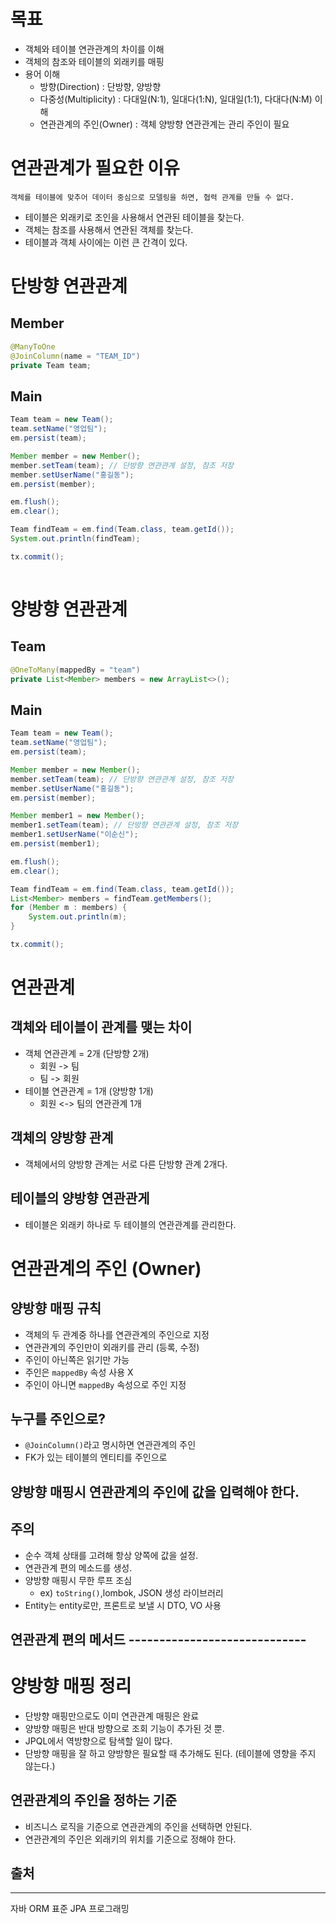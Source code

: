 # 목표
- 객체와 테이블 연관관계의 차이를 이해
- 객체의 참조와 테이블의 외래키를 매핑
- 용어 이해
  - 방향(Direction) : 단방향, 양방향
  - 다중성(Multiplicity) : 다대일(N:1), 일대다(1:N), 일대일(1:1), 다대다(N:M) 이해
  - 연관관계의 주인(Owner) : 객체 양방향 연관관계는 관리 주인이 필요

# 연관관계가 필요한 이유

```객체를 테이블에 맞추어 데이터 중심으로 모델링을 하면, 협력 관계를 만들 수 없다.```

- 테이블은 외래키로 조인을 사용해서 연관된 테이블을 찾는다.
- 객체는 참조를 사용해서 연관된 객체를 찾는다.
- 테이블과 객체 사이에는 이런 큰 간격이 있다.

# 단방향 연관관계

## Member
```java
@ManyToOne
@JoinColumn(name = "TEAM_ID")
private Team team;
```

## Main
```java
Team team = new Team();
team.setName("영업팀");
em.persist(team);

Member member = new Member();
member.setTeam(team); // 단방향 연관관계 설정, 참조 저장
member.setUserName("홍길동");
em.persist(member);

em.flush();
em.clear();

Team findTeam = em.find(Team.class, team.getId());
System.out.println(findTeam);

tx.commit();
        
```

# 양방향 연관관계

## Team
```java
@OneToMany(mappedBy = "team")
private List<Member> members = new ArrayList<>();
```

## Main
```java
Team team = new Team();
team.setName("영업팀");
em.persist(team);

Member member = new Member();
member.setTeam(team); // 단방향 연관관계 설정, 참조 저장
member.setUserName("홍길동");
em.persist(member);

Member member1 = new Member();
member1.setTeam(team); // 단방향 연관관계 설정, 참조 저장
member1.setUserName("이순신");
em.persist(member1);

em.flush();
em.clear();

Team findTeam = em.find(Team.class, team.getId());
List<Member> members = findTeam.getMembers();
for (Member m : members) {
    System.out.println(m);
}

tx.commit();

```

# 연관관계

## 객체와 테이블이 관계를 맺는 차이
- 객체 연관관계 = 2개 (단방향 2개)
  - 회원 -> 팀
  - 팀 -> 회원
- 테이블 연관관계 = 1개 (양방향 1개)
  - 회원 <-> 팀의 연관관계 1개

## 객체의 양방향 관계
- 객체에서의 양방향 관계는 서로 다른 단방향 관계 2개다.

## 테이블의 양방향 연관관게
- 테이블은 외래키 하나로 두 테이블의 연관관계를 관리한다.

# 연관관계의 주인 (Owner)

## 양방향 매핑 규칙
- 객체의 두 관계중 하나를 연관관계의 주인으로 지정
- 연관관계의 주인만이 외래키를 관리 (등록, 수정)
- 주인이 아닌쪽은 읽기만 가능
- 주인은 `mappedBy` 속성 사용 X
- 주인이 아니면 `mappedBy` 속성으로 주인 지정

## 누구를 주인으로?
- `@JoinColumn()`라고 명시하면 연관관계의 주인
- FK가 있는 테이블의 엔티티를 주인으로

## 양방향 매핑시 연관관계의 주인에 값을 입력해야 한다.

## 주의 
- 순수 객체 상태를 고려해 항상 양쪽에 값을 설정.
- 연관관계 편의 메소드를 생성.
- 양방향 매핑시 무한 루프 조심
  - ex) `toString()`,lombok, JSON 생성 라이브러리
- Entity는 entity로만, 프론트로 보낼 시 DTO, VO 사용

## 연관관계 편의 메서드 -----------------------------

# 양방향 매핑 정리
- 단방향 매핑만으로도 이미 연관관계 매핑은 완료
- 양방향 매핑은 반대 방향으로 조회 기능이 추가된 것 뿐.
- JPQL에서 역방향으로 탐색할 일이 많다.
- 단방향 매핑을 잘 하고 양방향은 필요할 때 추가해도 된다. (테이블에 영향을 주지 않는다.)

## 연관관계의 주인을 정하는 기준
- 비즈니스 로직을 기준으로 연관관계의 주인을 선택하면 안된다.
- 연관관계의 주인은 외래키의 위치를 기준으로 정해야 한다.


## 출처
---
자바 ORM 표준 JPA 프로그래밍